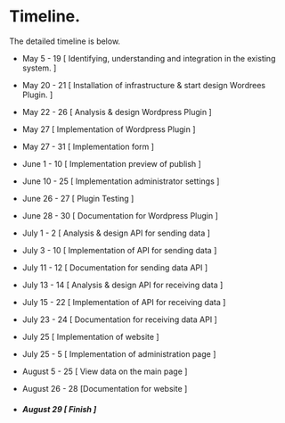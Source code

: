# Timeline.
The detailed timeline is below.<br>


* May 5 - 19 [ Identifying, understanding and integration in the existing system. ]
* May 20 - 21 [ Installation of infrastructure & start design Wordrees Plugin. ]
* May 22 - 26 [ Analysis & design Wordpress Plugin ]

* May 27 [ Implementation of Wordpress Plugin ]
* May 27 - 31 [ Implementation form ]
* June 1 - 10 [  Implementation preview of publish ]
* June 10  - 25 [ Implementation administrator settings ]
* June 26 - 27 [ Plugin Testing ]
* June 28 - 30 [ Documentation for Wordpress Plugin ]

* July 1 - 2 [ Analysis & design API for sending data ]
* July 3 - 10 [ Implementation of API for sending data ]
* July 11 - 12 [ Documentation for sending data API ]

* July 13 - 14 [ Analysis & design API for receiving data ]
* July 15 - 22 [ Implementation of API for receiving data ]
* July 23 - 24 [ Documentation for receiving data API ]

* July 25 [ Implementation of website ]
* July 25 - 5 [ Implementation of administration page ]
* August 5 - 25 [ View data on the main page ]
* August 26 - 28 [Documentation for website ]

* ##### August 29 [ Finish ]
